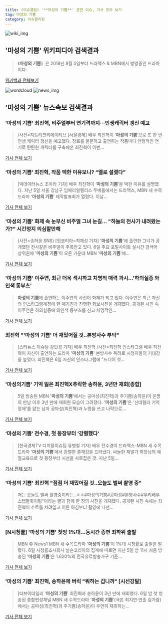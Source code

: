 ```yaml
---
title: (이슈클립) '**마성의 기쁨**' 관련 이슈, 기사 모아 보기
tag: 마성의 기쁨
category: 이슈클리핑
---
```

![wiki_img](https://user-images.githubusercontent.com/42597476/44503234-41136a80-a6d0-11e8-9071-6fc6418eafe4.png)
## **'**마성의 기쁨**'** 위키피디아 검색결과
>《**마성의 기쁨**》은 2018년 9월 5일부터 드라맥스 & MBN에서 방영중인 드라마이다.

<a href="https://ko.wikipedia.org/wiki/마성의 기쁨" target="_blank">위키백과 전체보기</a>

![wordcloud](https://s3.ap-northeast-2.amazonaws.com/lyrics101-wordcloud/2018-09-06-1536191494.png)
![news_img](https://user-images.githubusercontent.com/42597476/44507050-1206f400-a6e4-11e8-8d98-7ffbfebb353f.png)
## **'**마성의 기쁨**'** 뉴스속보 검색결과
### '**마성의 기쁨**' 최진혁, 비주얼부터 연기력까지···인생캐릭터 갱신 예고

>/사진=지트리크리에이티브 [서울경제] 배우 최진혁이 ‘**마성의 기쁨**’으로 또 한 번 인생 캐릭터 갱신을 예고했다. 장르를 불문하고 출연하는 작품마다 안정적인 연기로 탄탄한 캐릭터를 구축해온 최진혁이 이번...

<a href="http://www.sedaily.com/NewsView/1S4J4AL11M" target="_blank">기사 전체 보기</a>

### ‘**마성의 기쁨**’ 최진혁, 작품 택한 이유보니? “멜로 설렜다”

>[빅데이터뉴스 조아라 기자] 배우 최진혁이 ‘**마성의 기쁨**’을 택한 이유를 설명했다. 지난 5일 서울 강남구 임페리얼펠리스 두베홀에서는 드라맥스, MBN 새 수목드라마 ‘**마성의 기쁨**’ 제작발표회가 열렸다. 이날...

<a href="http://www.thebigdata.co.kr/view.php?ud=201809060705354468c2f6b121bc_23" target="_blank">기사 전체 보기</a>

### '**마성의 기쁨**' 화제 속 눈부신 비주얼 그녀 눈길... "하늘의 천사가 내려왔는가?" 시간정지 의심할만해

>(사진=송하윤 SNS) [업코리아=최재성 기자] '**마성의 기쁨**'에 출연한 그녀가 공개했던 천사같은 비주얼이 주목받고 있다. 6일 주요 포털사이트 실시간 검색어 상위권에 '**마성의 기쁨**'이 오른 가운데 MBN '**마성의 기쁨**'에...

<a href="http://www.upkorea.net/news/articleView.html?idxno=384501" target="_blank">기사 전체 보기</a>

### '**마성의 기쁨**' 이주연, 최근 더욱 섹시하고 치명적 매력 과시...'하의실종 와인색 롱부츠'

>**마성의 기쁨**에 출연하는 이주연의 사진이 화제가 되고 있다. 이주연은 최근 자신의 인스타그램계정에 한 매거진과 진행한 화보사진을 게재했다. 공개된 사진 속 이주연은 하의실종에 와인색 롱부츠를 신고 치명적인...

<a href="http://www.joongdo.co.kr/main/view.php?key=20180906000706026" target="_blank">기사 전체 보기</a>

### 최진혁 "'**마성의 기쁨**' 더 재밌어질 것..본방사수 부탁"

>[스타뉴스 이슈팀 강민경 기자] 배우 최진혁 /사진=최진혁 인스타그램 배우 최진혁이 자신이 출연하는 드라마 '**마성의 기쁨**' 본방사수 독려로 시청자들의 기대감을 높였다. 최진혁은 6일 자신의 인스타그램에 "드디어 첫...

<a href="http://star.mt.co.kr/stview.php?no=2018090608374601384" target="_blank">기사 전체 보기</a>

### '마성의기쁨' 기억 잃은 최진혁X추락한 송하윤, 3년만 재회[종합]

>5일 방송된 MBN '**마성의 기쁨**'에서는 공마성(최진혁)과 주기쁨(송하윤)이 운명의 만남 이후 3년 만에 재회한 모습이 그려졌다. '**마성의 기쁨**'은 '신데렐라 기억장애'를 앓는 남자 공마성(최진혁)과 누명을 쓰고 나락으로...

<a href="http://www.tvreport.co.kr/?c=news&m=newsview&idx=1078337" target="_blank">기사 전체 보기</a>

### ‘**마성의 기쁨**’ 전수경, 첫 등장부터 ‘강렬했다’

>[한국경제TV 디지털이슈팀 유병철 기자] 배우 전수경이 드라맥스-MBN 새 수목드라마 ‘**마성의 기쁨**’에서 강렬한 존재감을 드러냈다. 싸늘한 재벌가 회장님의 예절교육으로 첫 등장부터 시선을 사로잡은 것. 지난 5일...

<a href="http://news.wowtv.co.kr/NewsCenter/News/Read?articleId=A201809060058&t=NN" target="_blank">기사 전체 보기</a>

### '**마성의 기쁨**' 최진혁 "점점 더 재밌어질 것‥오늘도 벌써 촬영 중"

>저는 오늘도 벌써 촬영중이라는..ㅎㅎ#마성의기쁨#공마성#본방사수#우리배우스텝들화이팅"이라는 글과 함께 한 장의 사진을 게재했다. 공개된 사진 속에는 최진혁이 수트를 차려입고 이른 아침부터 촬영에 나선...

<a href="http://biz.heraldcorp.com/view.php?ud=201809060833064108337_1" target="_blank">기사 전체 보기</a>

### [N시청률] '**마성의 기쁨**' 첫방 1%대…동시간 종편 최하위 출발

>MBN © News1 MBN 새 수목드라마 '**마성의 기쁨**'이 1%대 시청률로 출발을 알렸다. 6일 시청률조사회사 닐슨코리아의 집계에 따르면 지난 5일 밤 11시 처음 방송된 '**마성의 기쁨**'은 1.620%의 전국유료방송가구 기준...

<a href="http://news1.kr/articles/?3418772" target="_blank">기사 전체 보기</a>

### '**마성의 기쁨**' 최진혁, 송하윤에 버럭 "뭐하는 겁니까" [시선강탈]

>[티브이데일리 '**마성의 기쁨**' 최진혁과 송하윤이 3년 만에 재회했다. 6일 밤 첫 방송된 종합편성채널 MBN 새 수목드라마 '**마성의 기쁨**'(극본 최지연·연출 김가람)에서는 공마성(최진혁)과 주기쁨(송하윤)이 우연히 재회하는...

<a href="http://tvdaily.asiae.co.kr/read.php3?aid=15361889401392425002" target="_blank">기사 전체 보기</a>


